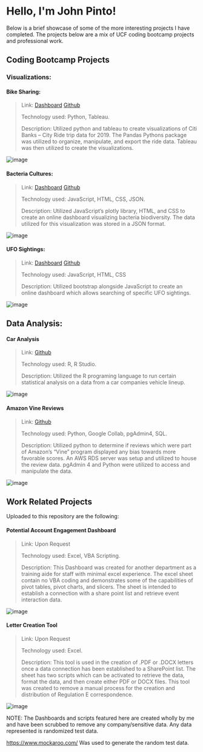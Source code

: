 # Hello, I'm John Pinto! 
Below is a brief showcase of some of the more interesting projects I have completed. The projects below are a mix of UCF coding bootcamp projects and professional work. 

## Coding Bootcamp Projects

### Visualizations: 

#### Bike Sharing:

> Link: [Dashboard](https://public.tableau.com/app/profile/john.pinto/viz/CitiBikesChallenge_16277880787610/CitiBikesChallenge) [Github](https://github.com/jpinto0630/bikesharing)
> 
> Technology used: Python, Tableau.  
> 
> Description: Utilized python and tableau to create visualizations of Citi Banks – City Ride trip data for 2019. 
> The Pandas Pythons package was utilized to organize, manipulate, and export the ride data.
> Tableau was then utilized to create the visualizations.

![image](https://user-images.githubusercontent.com/67031885/130327619-88af3b11-cc5a-47b8-8c7f-451706f77c73.png)



#### Bacteria Cultures:

>	Link: [Dashboard](https://jpinto0630.github.io/Plotly/) [Github](https://github.com/jpinto0630/Plotly)
>	
>	Technology used: JavaScript, HTML, CSS, JSON. 
>	
>	Description: Utilized JavaScript’s plotly library, HTML, and CSS to create an online dashboard visualizing bacteria biodiversity. The data utilized for this visualization was stored in a JSON format. 

![image](https://user-images.githubusercontent.com/67031885/130327716-8557aef0-776e-43dd-a6c8-bb95e8c3301c.png)


#### UFO Sightings: 
>	Link: [Dashboard](https://jpinto0630.github.io/UFOs/) [Github](https://github.com/jpinto0630/UFOs)
>	
>	Technology used: JavaScript, HTML, CSS
>	
>	Description: Utilized bootstrap alongside JavaScript to create an online dashboard which allows searching of specific UFO sightings. 

![image](https://user-images.githubusercontent.com/67031885/130327727-3ac57d13-536f-4902-836f-3ab30599f84e.png)


## Data Analysis: 

#### Car Analysis
>	Link: [Github](https://github.com/jpinto0630/MechaCar_Statistical_Analysis)
>	
>	Technology used: R, R Studio. 
>	
>	Description: Utilized the R programing language to run certain statistical analysis on a data from a car companies vehicle lineup. 

![image](https://user-images.githubusercontent.com/67031885/128647488-805e2960-f226-4190-bdba-de7d833a9bb0.PNG)

#### Amazon Vine Reviews
>	Link: [Github](https://github.com/jpinto0630/Amazon_Vine_Analysis)
>	
>	Technology used: Python, Google Collab, pgAdmin4, SQL. 
>	
>	Description: Utilized python to determine if reviews which were part of Amazon’s “Vine” program displayed any bias towards more favorable scores. An AWS RDS server was setup and utilized to house the review data. pgAdmin 4 and Python were utilized to access and manipulate the data.

![image](https://user-images.githubusercontent.com/67031885/130328597-4d102781-2754-4863-ab2f-89ee719e3edb.png)


## Work Related Projects

Uploaded to this repository are the following: 


#### Potential Account Engagement Dashboard 
>	Link: Upon Request
>	
>	Technology used: Excel, VBA Scripting. 
>	
>	Description: This Dashboard was created for another department as a training aide for staff with minimal excel experience. The excel sheet contain no VBA coding and demonstrates some of the capabilities of pivot tables, pivot charts, and slicers. The sheet is intended to establish a connection with a share point list and retrieve event interaction data. 

![image](https://user-images.githubusercontent.com/67031885/130327522-e984ac81-e4d0-463f-a364-722164821eb6.png)


#### Letter Creation Tool
>	Link: Upon Request
>	
>	Technology used: Excel. 
>	
>	Description: This tool is used in the creation of .PDF or .DOCX letters once a data connection has been established to a SharePoint list. The sheet has two scripts which can be activated to retrieve the data, format the data, and then create either PDF or DOCX files. This tool was created to remove a manual process for the creation and distribution of Regulation E correspondence. 

![image](https://user-images.githubusercontent.com/67031885/130327540-5a099791-70f5-4137-97a1-32ccc17ca81a.png)


NOTE: The Dashboards and scripts featured here are created wholly by me and have been scrubbed to remove any company/sensitive data. Any data represented is randomized test data.

https://www.mockaroo.com/ Was used to generate the random test data. 

